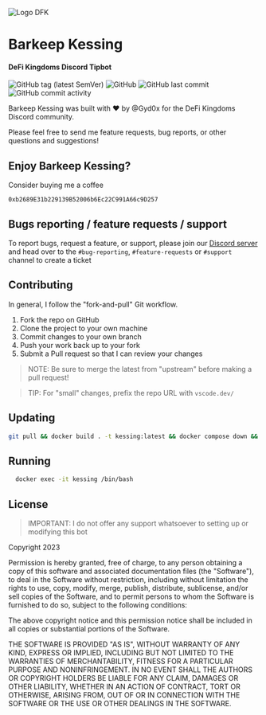 ![Logo DFK](https://storageapi.fleek.co/ed2319ff-1320-4572-a9c4-278c4d80b634-bucket/logo_dfk_full.png)

# Barkeep Kessing

#### DeFi Kingdoms Discord Tipbot

![GitHub tag (latest SemVer)](https://img.shields.io/github/v/tag/makkinga/discord-bot-kessing?label=version&style=flat-square)
![GitHub](https://img.shields.io/github/license/makkinga/discord-bot-kessing?style=flat-square)
![GitHub last commit](https://img.shields.io/github/last-commit/makkinga/discord-bot-kessing?style=flat-square)
![GitHub commit activity](https://img.shields.io/github/commit-activity/m/makkinga/discord-bot-kessing?style=flat-square)

Barkeep Kessing was built with :heart: by @Gyd0x for the DeFi Kingdoms Discord community.

Please feel free to send me feature requests, bug reports, or other questions and suggestions!

## Enjoy Barkeep Kessing?

Consider buying me a coffee

```
0xb2689E31b229139B52006b6Ec22C991A66c9D257
```

## Bugs reporting / feature requests / support

To report bugs, request a feature, or support, please join our [Discord server](https://discord.gg/m3QjcuCwDQ) and head over to the `#bug-reporting`, `#feature-requests` or `#support` channel to create a ticket

## Contributing

In general, I follow the "fork-and-pull" Git workflow.

1. Fork the repo on GitHub
2. Clone the project to your own machine
3. Commit changes to your own branch
4. Push your work back up to your fork
5. Submit a Pull request so that I can review your changes

> NOTE: Be sure to merge the latest from "upstream" before making a pull request!

> TIP: For "small" changes, prefix the repo URL with `vscode.dev/`

## Updating

```bash
git pull && docker build . -t kessing:latest && docker compose down && docker compose up -d
```

## Running

```bash
  docker exec -it kessing /bin/bash
```

## License

> IMPORTANT: I do not offer any support whatsoever to setting up or modifying this bot

Copyright 2023

Permission is hereby granted, free of charge, to any person obtaining a copy of this software and associated documentation files (the "Software"), to deal in the Software without restriction, including without limitation the rights to use, copy, modify, merge, publish, distribute, sublicense, and/or sell copies of the Software, and to permit persons to whom the Software is furnished to do so, subject to the following conditions:

The above copyright notice and this permission notice shall be included in all copies or substantial portions of the Software.

THE SOFTWARE IS PROVIDED "AS IS", WITHOUT WARRANTY OF ANY KIND, EXPRESS OR IMPLIED, INCLUDING BUT NOT LIMITED TO THE WARRANTIES OF MERCHANTABILITY, FITNESS FOR A PARTICULAR PURPOSE AND NONINFRINGEMENT. IN NO EVENT SHALL THE AUTHORS OR COPYRIGHT HOLDERS BE LIABLE FOR ANY CLAIM, DAMAGES OR OTHER LIABILITY, WHETHER IN AN ACTION OF CONTRACT, TORT OR OTHERWISE, ARISING FROM, OUT OF OR IN CONNECTION WITH THE SOFTWARE OR THE USE OR OTHER DEALINGS IN THE SOFTWARE.
